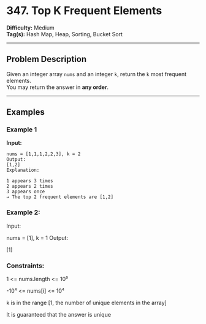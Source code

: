 # 347. Top K Frequent Elements

**Difficulty:** Medium  
**Tag(s):** Hash Map, Heap, Sorting, Bucket Sort

---

## Problem Description

Given an integer array `nums` and an integer `k`, return the `k` most frequent elements.  
You may return the answer in **any order**.

---

## Examples

### Example 1
**Input:**
```text
nums = [1,1,1,2,2,3], k = 2
Output:
[1,2]
Explanation:

1 appears 3 times
2 appears 2 times
3 appears once
→ The top 2 frequent elements are [1,2]
```

### Example 2:
Input:

nums = [1], k = 1
Output:

[1]

### Constraints:
1 <= nums.length <= 10⁵

-10⁴ <= nums[i] <= 10⁴

k is in the range [1, the number of unique elements in the array]

It is guaranteed that the answer is unique

